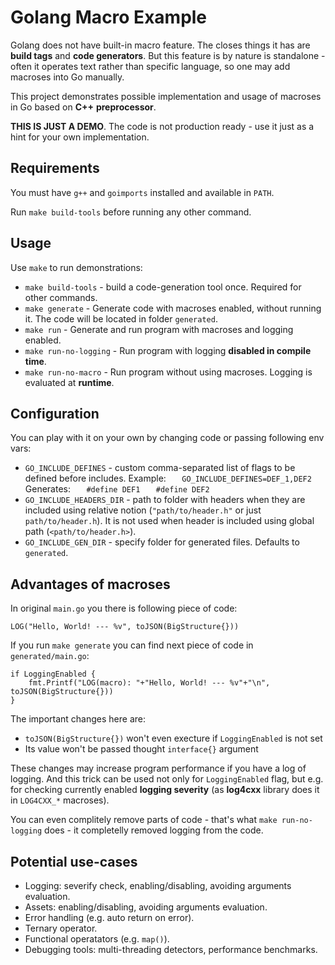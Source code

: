 # Golang Macro Example

Golang does not have built-in macro feature. The closes things it has are **build tags** and **code generators**. But this feature is by nature is standalone - often it operates text rather than specific language, so one may add macroses into Go manually.

This project demonstrates possible implementation and usage of macroses in Go based on **C++** **preprocessor**.

**THIS IS JUST A DEMO**. The code is not production ready - use it just as a hint for your own implementation.

## Requirements

You must have `g++` and `goimports` installed and available in `PATH`.

Run `make build-tools` before running any other command.

## Usage

Use `make` to run demonstrations:

* `make build-tools` - build a code-generation tool once. Required for other commands.
* `make generate` - Generate code with macroses enabled, without running it. The code will be located in folder `generated`.
* `make run` - Generate and run program with macroses and logging enabled.
* `make run-no-logging` - Run program with logging **disabled in compile time**.
* `make run-no-macro` - Run program without using macroses. Logging is evaluated at **runtime**.

## Configuration

You can play with it on your own by changing code or passing following env vars:

* `GO_INCLUDE_DEFINES` - custom comma-separated list of flags to be defined before includes.
  Example:
  `   GO_INCLUDE_DEFINES=DEF_1,DEF2`
  Generates:
  `   #define DEF1`
  `   #define DEF2`
* `GO_INCLUDE_HEADERS_DIR` - path to folder with headers when they are included using relative notion (`"path/to/header.h"` or just `path/to/header.h`). It is not used when header is included using global path (`<path/to/header.h>`).
* `GO_INCLUDE_GEN_DIR` - specify folder for generated files. Defaults to `generated`.

## Advantages of macroses

In original `main.go` you there is following piece of code:

```
LOG("Hello, World! --- %v", toJSON(BigStructure{}))
```

If you run `make generate` you can find next piece of code in `generated/main.go`:

```
if LoggingEnabled {
    fmt.Printf("LOG(macro): "+"Hello, World! --- %v"+"\n", toJSON(BigStructure{}))
}
```

The important changes here are:

* `toJSON(BigStructure{})` won't even execture if `LoggingEnabled` is not set
* Its value won't be passed thought `interface{}` argument

These changes may increase program performance if you have a log of logging.
And this trick can be used not only for `LoggingEnabled` flag, but e.g. for checking currently enabled **logging severity** (as **log4cxx** library does it in `LOG4CXX_*` macroses).

You can even complitely remove parts of code - that's what `make run-no-logging` does - it completelly removed logging from the code.

## Potential use-cases

* Logging: severify check, enabling/disabling, avoiding arguments evaluation.
* Assets: enabling/disabling, avoiding arguments evaluation.
* Error handling (e.g. auto return on error).
* Ternary operator.
* Functional operatators (e.g. `map()`).
* Debugging tools: multi-threading detectors, performance benchmarks.
